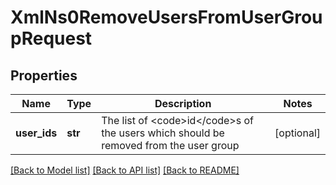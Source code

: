 # XmlNs0RemoveUsersFromUserGroupRequest

## Properties
Name | Type | Description | Notes
------------ | ------------- | ------------- | -------------
**user_ids** | **str** | The list of &lt;code&gt;id&lt;/code&gt;s of the users which should be removed from the user group | [optional] 

[[Back to Model list]](../README.md#documentation-for-models) [[Back to API list]](../README.md#documentation-for-api-endpoints) [[Back to README]](../README.md)


